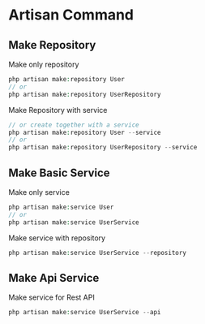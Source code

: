 # Artisan Command
## Make Repository
Make only repository
```php
php artisan make:repository User
// or
php artisan make:repository UserRepository
```
Make Repository with service
```php
// or create together with a service
php artisan make:repository User --service
// or
php artisan make:repository UserRepository --service
```
## Make Basic Service
Make only service
```php
php artisan make:service User
// or
php artisan make:service UserService
```
Make service with repository
```php
php artisan make:service UserService --repository
```
## Make Api Service
Make service for Rest API
```php
php artisan make:service UserService --api
```
